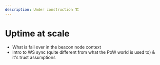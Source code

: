 ```yaml
---
description: Under construction 🏗️
---
```


# Uptime at scale

* What is fail over in the beacon node context
* Intro to WS sync (quite different from what the PoW world is used to) & it's trust assumptions
